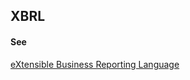 ## XBRL

<h4>See</h4><p><a href="extensible-business-reporting-language">eXtensible Business Reporting Language</a></p>

